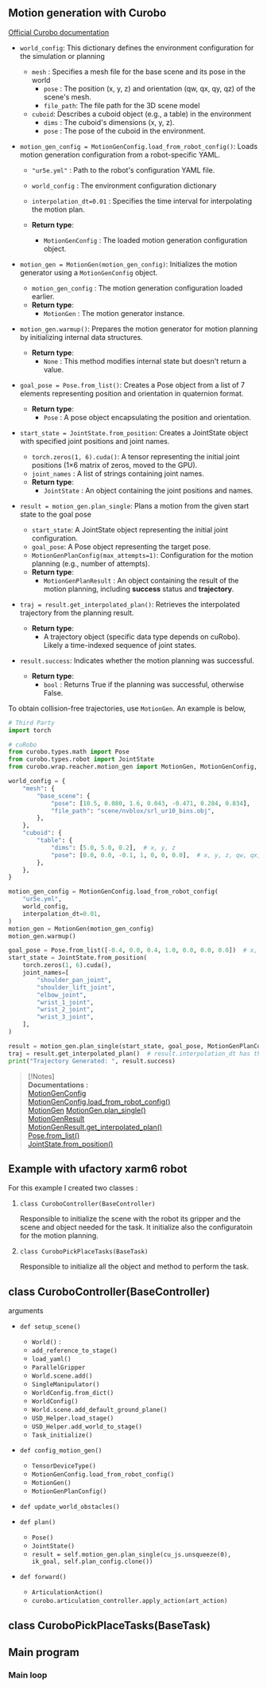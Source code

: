 ## Motion generation with Curobo

[Official Curobo documentation](https://curobo.org/get_started/2a_python_examples.html)

- ```world_config```: This dictionary defines the environment configuration for the simulation or planning  
    - ```mesh``` : Specifies a mesh file for the base scene and its pose in the world
        - ```pose``` : The position (x, y, z) and orientation (qw, qx, qy, qz) of the scene's mesh.
        - ```file_path```: The file path for the 3D scene model
    - ```cuboid```: Describes a cuboid object (e.g., a table) in the environment
        - ```dims``` : The cuboid's dimensions (x, y, z).
        - ```pose``` : The pose of the cuboid in the environment.
- ```motion_gen_config = MotionGenConfig.load_from_robot_config()```: Loads motion generation configuration from a robot-specific YAML.
    - ```"ur5e.yml"``` : Path to the robot's configuration YAML file. 
    - ```world_config``` : The environment configuration dictionary 
    - ```interpolation_dt=0.01``` : Specifies the time interval for interpolating the motion plan.  

    - **Return type**: 
        - ```MotionGenConfig``` : The loaded motion generation configuration object. 

- ```motion_gen = MotionGen(motion_gen_config)```: Initializes the motion generator using a 
```MotionGenConfig``` object.
  - ```motion_gen_config``` : The motion generation configuration loaded earlier.
  - **Return type**:  
    - ```MotionGen``` : The motion generator instance.
- ```motion_gen.warmup()```: Prepares the motion generator for motion planning by initializing internal data structures.
    - **Return type**:
        - ```None``` : This method modifies internal state but doesn't return a value.
- ```goal_pose = Pose.from_list()```: Creates a Pose object from a list of 7 elements representing position and orientation in quaternion format.
    - **Return type**:
        - ```Pose``` : A pose object encapsulating the position and orientation.
- ```start_state = JointState.from_position```: Creates a JointState object with specified joint positions and joint names.
    - ```torch.zeros(1, 6).cuda()```: A tensor representing the initial joint positions (1×6 matrix of zeros, moved to the GPU).
    - ```joint_names``` : A list of strings containing joint names.
    - **Return type**:
        - ```JointState``` : An object containing the joint positions and names.
- ```result = motion_gen.plan_single```: Plans a motion from the given start state to the goal pose
    - ```start_state```: A JointState object representing the initial joint configuration.
    - ```goal_pose```: A Pose object representing the target pose.
    - ```MotionGenPlanConfig(max_attempts=1)```: Configuration for the motion planning (e.g., number of attempts).
    - **Return type**:
        - ```MotionGenPlanResult``` : An object containing the result of the motion planning, including **success** status and **trajectory**.
- ```traj = result.get_interpolated_plan()```:  Retrieves the interpolated trajectory from the planning result.
    - **Return type**:
        - A trajectory object (specific data type depends on cuRobo). Likely a time-indexed sequence of joint states.
- ```result.success```: Indicates whether the motion planning was successful.
    - **Return type**:
        - ```bool``` : Returns True if the planning was successful, otherwise False.

To obtain collision-free trajectories, use ```MotionGen```. An example is below,
```python
# Third Party
import torch

# cuRobo
from curobo.types.math import Pose
from curobo.types.robot import JointState
from curobo.wrap.reacher.motion_gen import MotionGen, MotionGenConfig, MotionGenPlanConfig

world_config = {
    "mesh": {
        "base_scene": {
            "pose": [10.5, 0.080, 1.6, 0.043, -0.471, 0.284, 0.834],
            "file_path": "scene/nvblox/srl_ur10_bins.obj",
        },
    },
    "cuboid": {
        "table": {
            "dims": [5.0, 5.0, 0.2],  # x, y, z
            "pose": [0.0, 0.0, -0.1, 1, 0, 0, 0.0],  # x, y, z, qw, qx, qy, qz
        },
    },
}

motion_gen_config = MotionGenConfig.load_from_robot_config(
    "ur5e.yml",
    world_config,
    interpolation_dt=0.01,
)
motion_gen = MotionGen(motion_gen_config)
motion_gen.warmup()

goal_pose = Pose.from_list([-0.4, 0.0, 0.4, 1.0, 0.0, 0.0, 0.0])  # x, y, z, qw, qx, qy, qz
start_state = JointState.from_position(
    torch.zeros(1, 6).cuda(),
    joint_names=[
        "shoulder_pan_joint",
        "shoulder_lift_joint",
        "elbow_joint",
        "wrist_1_joint",
        "wrist_2_joint",
        "wrist_3_joint",
    ],
)

result = motion_gen.plan_single(start_state, goal_pose, MotionGenPlanConfig(max_attempts=1))
traj = result.get_interpolated_plan()  # result.interpolation_dt has the dt between timesteps
print("Trajectory Generated: ", result.success)
```

> [!Notes]  
> **Documentations :**  
> [MotionGenConfig](https://curobo.org/_api/curobo.wrap.reacher.motion_gen.html#curobo.wrap.reacher.motion_gen.MotionGenConfig)  
> [MotionGenConfig.load_from_robot_config()](https://curobo.org/_api/curobo.wrap.reacher.motion_gen.html#curobo.wrap.reacher.motion_gen.MotionGenConfig.load_from_robot_config)  
> [MotionGen](https://curobo.org/_api/curobo.wrap.reacher.motion_gen.html#curobo.wrap.reacher.motion_gen.MotionGen)
> [MotionGen.plan_single()](https://curobo.org/_api/curobo.wrap.reacher.motion_gen.html#curobo.wrap.reacher.motion_gen.MotionGen.plan_single)  
> [MotionGenResult](https://curobo.org/_api/curobo.wrap.reacher.motion_gen.html#curobo.wrap.reacher.motion_gen.MotionGenResult)  
> [MotionGenResult.get_interpolated_plan()](https://curobo.org/_api/curobo.wrap.reacher.motion_gen.html#curobo.wrap.reacher.motion_gen.MotionGenResult.get_interpolated_plan)  
> [Pose.from_list()](https://curobo.org/_api/curobo.types.math.html#curobo.types.math.Pose.from_list)  
> [JointState.from_position()](https://curobo.org/_api/curobo.types.state.html#curobo.types.state.JointState.from_position)

## Example with ufactory xarm6 robot


For this example I created two classes :

1. ```class CuroboController(BaseController)```
    
    Responsible to initialize the scene with the robot its gripper and the scene and object needed for the task. It initialize also the configuratoin for the motion planning.
2. ```class CuroboPickPlaceTasks(BaseTask)```

    Responsible to initialize all the object and method to perform the task.


## class CuroboController(BaseController)

arguments

- ```def setup_scene()```

    - ```World()``` : 
    - ```add_reference_to_stage()```
    - ```load_yaml()```
    - ```ParallelGripper```
    - ```World.scene.add()```
    - ```SingleManipulator()```
    - ```WorldConfig.from_dict()```
    - ```WorldConfig()```
    - ```World.scene.add_default_ground_plane()```
    - ```USD_Helper.load_stage()```
    - ```USD_Helper.add_world_to_stage()```
    - ```Task_initialize()```

- ```def config_motion_gen()```

    - ```TensorDeviceType()```
    - ```MotionGenConfig.load_from_robot_config()```
    - ```MotionGen()```
    - ```MotionGenPlanConfig()```

- ```def update_world_obstacles()```

- ```def plan()```

    - ```Pose()```
    - ```JointState()```
    - ```result = self.motion_gen.plan_single(cu_js.unsqueeze(0), ik_goal, self.plan_config.clone())```

- ```def forward()```
    - ```ArticulationAction()```
    - ```curobo.articulation_controller.apply_action(art_action)```

## class CuroboPickPlaceTasks(BaseTask)




## Main program




### Main loop